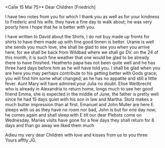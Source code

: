  <Calw 15 Mai 75>*
Dear Children [Friedrich]

I have two notes from you for which I thank you as well as for your kindness to Frederic and his wife. they have a fine day to walk about; he was very poorly here I hope that he is better with you.

I have written to David about the Shirts, I do not buy made up fronts for shirts to have them made up with fine good linnen is better. 
Uranie is well she sends you much love, she shall be glad to see you when you arrive here; for we shall be back from Wildbad where we shall go DV. on the 24 of this month; it is such fine weather that one would be glad to be already there to have finished. Heatherto papa has not been quite well and he has three hard days before him as he will have told you. I shall be glad when you are here you may perhaps contribute to his getting better with Gods grace; you will find him some what changed; as he has no appatite and still a little fever. Aunt Mary will have admired your Julia no doubt. 
Elise Weitbrecht who is already in Alexandria to return home, longs much to see her good friend Emma, she is expected in the middle of June, the father is pretty well since he had 15 days quiet with his son in law and Martha. Stolz makes a much butter impression than at first. Emanuel and John Muller are here E. sleeps with us as they have no room nor bad, John is but for one day now; he comes again and shall sleep with E till our dear Plebsts come on Wednesday. Maries visits have gone for a few days they shall return for 8 days and than go away we liked them much

Adieu my very dear Children with love and kisses from us to you three  Yours afftly
 JG.
